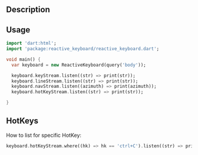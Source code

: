 ## Description


## Usage

```dart
import 'dart:html';
import 'package:reactive_keyboard/reactive_keyboard.dart';

void main() {
  var keyboard = new ReactiveKeyboard(query('body'));

  keyboard.keyStream.listen((str) => print(str));
  keyboard.lineStream.listen((str) => print(str));
  keyboard.navStream.listen((azimuth) => print(azimuth));
  keyboard.hotKeyStream.listen((str) => print(str));

}

```
## HotKeys

How to list for specific HotKey:

```dart
keyboard.hotKeyStream.where((hk) => hk == 'ctrl+C').listen((str) => print("BREAK!"));
```

